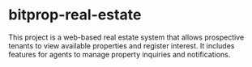# bitprop-real-estate
This project is a web-based real estate system that allows prospective tenants to view available properties and register interest. It includes features for agents to manage property inquiries and notifications.

